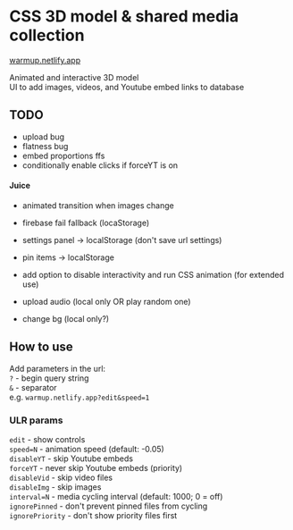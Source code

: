# CSS 3D model & shared media collection

[warmup.netlify.app](https://warmup.netlify.app/)

Animated and interactive 3D model  
UI to add images, videos, and Youtube embed links to database

## TODO

- upload bug
- flatness bug
- embed proportions ffs
- conditionally enable clicks if forceYT is on

#### Juice

- animated transition when images change

- firebase fail fallback (locaStorage)
- settings panel -> localStorage (don't save url settings)
- pin items -> localStorage

- add option to disable interactivity and run CSS animation (for extended use)
- upload audio (local only OR play random one)
- change bg (local only?)

## How to use

Add parameters in the url:  
`?` - begin query string  
`&` - separator  
e.g. `warmup.netlify.app?edit&speed=1`

### ULR params

[//]: # "Remember double space at end each of line"

`edit` - show controls  
`speed=N` - animation speed (default: -0.05)  
`disableYT` - skip Youtube embeds  
`forceYT` - never skip Youtube embeds (priority)  
`disableVid` - skip video files  
`disableImg` - skip images  
`interval=N` - media cycling interval (default: 1000; 0 = off)  
`ignorePinned` - don't prevent pinned files from cycling  
`ignorePriority` - don't show priority files first
